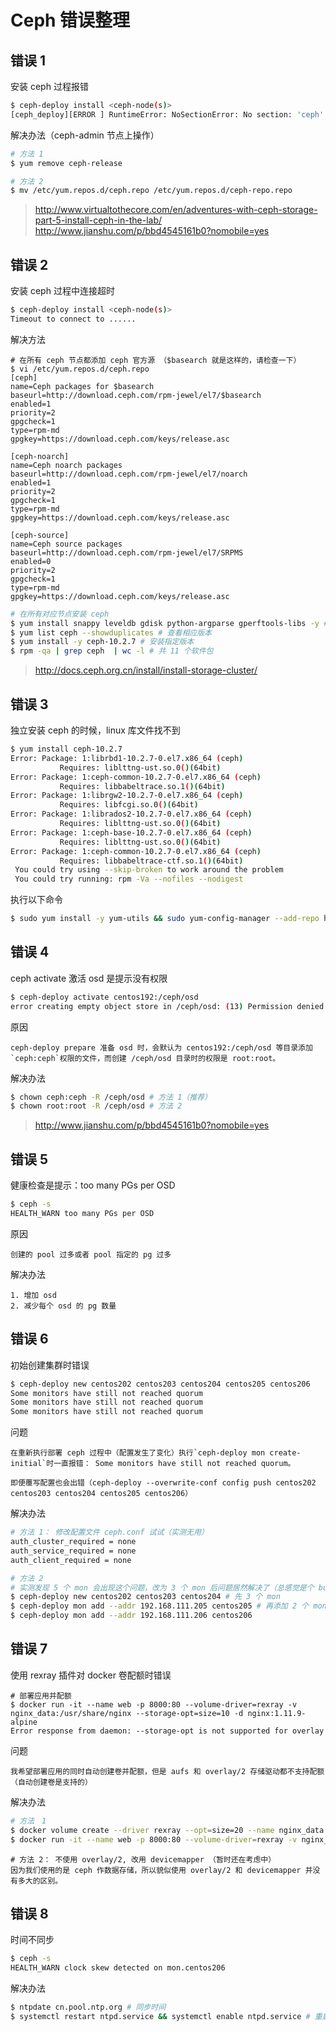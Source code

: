 # Ceph 错误整理

## 错误 1

安装 ceph 过程报错
```bash
$ ceph-deploy install <ceph-node(s)>
[ceph_deploy][ERROR ] RuntimeError: NoSectionError: No section: 'ceph'
```

解决办法（ceph-admin 节点上操作）
```bash
# 方法 1
$ yum remove ceph-release
```

```bash
# 方法 2
$ mv /etc/yum.repos.d/ceph.repo /etc/yum.repos.d/ceph-repo.repo
```

>http://www.virtualtothecore.com/en/adventures-with-ceph-storage-part-5-install-ceph-in-the-lab/
>http://www.jianshu.com/p/bbd4545161b0?nomobile=yes


## 错误 2

安装 ceph 过程中连接超时
```bash
$ ceph-deploy install <ceph-node(s)>
Timeout to connect to ......
```

解决方法

```
# 在所有 ceph 节点都添加 ceph 官方源 （$basearch 就是这样的，请检查一下）
$ vi /etc/yum.repos.d/ceph.repo
[ceph]
name=Ceph packages for $basearch
baseurl=http://download.ceph.com/rpm-jewel/el7/$basearch
enabled=1
priority=2
gpgcheck=1
type=rpm-md
gpgkey=https://download.ceph.com/keys/release.asc

[ceph-noarch]
name=Ceph noarch packages
baseurl=http://download.ceph.com/rpm-jewel/el7/noarch
enabled=1
priority=2
gpgcheck=1
type=rpm-md
gpgkey=https://download.ceph.com/keys/release.asc

[ceph-source]
name=Ceph source packages
baseurl=http://download.ceph.com/rpm-jewel/el7/SRPMS
enabled=0
priority=2
gpgcheck=1
type=rpm-md
gpgkey=https://download.ceph.com/keys/release.asc
```

```bash
# 在所有对应节点安装 ceph
$ yum install snappy leveldb gdisk python-argparse gperftools-libs -y # 安装依赖
$ yum list ceph --showduplicates # 查看相应版本
$ yum install -y ceph-10.2.7 # 安装指定版本
$ rpm -qa | grep ceph  | wc -l # 共 11 个软件包
```

> http://docs.ceph.org.cn/install/install-storage-cluster/


## 错误 3

独立安装 ceph 的时候，linux 库文件找不到

```bash
$ yum install ceph-10.2.7
Error: Package: 1:librbd1-10.2.7-0.el7.x86_64 (ceph)
           Requires: liblttng-ust.so.0()(64bit)
Error: Package: 1:ceph-common-10.2.7-0.el7.x86_64 (ceph)
           Requires: libbabeltrace.so.1()(64bit)
Error: Package: 1:librgw2-10.2.7-0.el7.x86_64 (ceph)
           Requires: libfcgi.so.0()(64bit)
Error: Package: 1:librados2-10.2.7-0.el7.x86_64 (ceph)
           Requires: liblttng-ust.so.0()(64bit)
Error: Package: 1:ceph-base-10.2.7-0.el7.x86_64 (ceph)
           Requires: liblttng-ust.so.0()(64bit)
Error: Package: 1:ceph-common-10.2.7-0.el7.x86_64 (ceph)
           Requires: libbabeltrace-ctf.so.1()(64bit)
 You could try using --skip-broken to work around the problem
 You could try running: rpm -Va --nofiles --nodigest
```

执行以下命令
```bash
$ sudo yum install -y yum-utils && sudo yum-config-manager --add-repo https://dl.fedoraproject.org/pub/epel/7/x86_64/ && sudo yum install --nogpgcheck -y epel-release && sudo rpm --import /etc/pki/rpm-gpg/RPM-GPG-KEY-EPEL-7 && sudo rm /etc/yum.repos.d/dl.fedoraproject.org*
```


## 错误 4

ceph activate 激活 osd 是提示没有权限
```bash
$ ceph-deploy activate centos192:/ceph/osd
error creating empty object store in /ceph/osd: (13) Permission denied
```

原因
```
ceph-deploy prepare 准备 osd 时，会默认为 centos192:/ceph/osd 等目录添加 `ceph:ceph`权限的文件，而创建 /ceph/osd 目录时的权限是 root:root。
```

解决办法
```bash
$ chown ceph:ceph -R /ceph/osd # 方法 1（推荐）
$ chown root:root -R /ceph/osd # 方法 2
```

>http://www.jianshu.com/p/bbd4545161b0?nomobile=yes


## 错误 5

健康检查是提示：too many PGs per OSD
```bash
$ ceph -s
HEALTH_WARN too many PGs per OSD
```

原因
```
创建的 pool 过多或者 pool 指定的 pg 过多
```

解决办法
```
1. 增加 osd
2. 减少每个 osd 的 pg 数量
```


## 错误 6

初始创建集群时错误
```bash
$ ceph-deploy new centos202 centos203 centos204 centos205 centos206
Some monitors have still not reached quorum
Some monitors have still not reached quorum
Some monitors have still not reached quorum
```

问题
```
在重新执行部署 ceph 过程中（配置发生了变化）执行`ceph-deploy mon create-initial`时一直报错： Some monitors have still not reached quorum。

即便覆写配置也会出错（ceph-deploy --overwrite-conf config push centos202 centos203 centos204 centos205 centos206）
```

解决办法
```bash
# 方法 1： 修改配置文件 ceph.conf 试试（实测无用）
auth_cluster_required = none
auth_service_required = none
auth_client_required = none
```

```bash
# 方法 2
# 实测发现 5 个 mon 会出现这个问题，改为 3 个 mon 后问题居然解决了（总感觉是个 bug），如果 mon 不够的话再添加。
$ ceph-deploy new centos202 centos203 centos204 # 先 3 个 mon
$ ceph-deploy mon add --addr 192.168.111.205 centos205 # 再添加 2 个 mon
$ ceph-deploy mon add --addr 192.168.111.206 centos206
```

## 错误 7

使用 rexray 插件对 docker 卷配额时错误
```
# 部署应用并配额
$ docker run -it --name web -p 8000:80 --volume-driver=rexray -v nginx_data:/usr/share/nginx --storage-opt=size=10 -d nginx:1.11.9-alpine
Error response from daemon: --storage-opt is not supported for overlay
```

问题
```
我希望部署应用的同时自动创建卷并配额，但是 aufs 和 overlay/2 存储驱动都不支持配额（自动创建卷是支持的）
```

解决办法
```bash
# 方法　1
$ docker volume create --driver rexray --opt=size=20 --name nginx_data # 创建卷并指定容量为 20GB
$ docker run -it --name web -p 8000:80 --volume-driver=rexray -v nginx_data:/usr/share/nginx -d nginx:1.11.9-alpine　# 使用创建好的卷部署应用
```

```
# 方法 2： 不使用 overlay/2, 改用 devicemapper （暂时还在考虑中）
因为我们使用的是 ceph 作数据存储，所以貌似使用 overlay/2 和 devicemapper 并没有多大的区别。
```

## 错误 8

时间不同步
```bash
$ ceph -s
HEALTH_WARN clock skew detected on mon.centos206
```

解决办法
```bash
$ ntpdate cn.pool.ntp.org # 同步时间
$ systemctl restart ntpd.service && systemctl enable ntpd.service # 重启 ntpd
```


